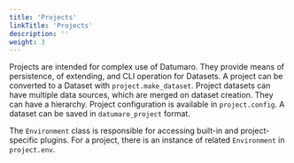 ```yaml
---
title: 'Projects'
linkTitle: 'Projects'
description: ''
weight: 3
---
```


Projects are intended for complex use of Datumaro. They provide means of
persistence, of extending, and CLI operation for Datasets. A project can
be converted to a Dataset with `project.make_dataset`. Project datasets
can have multiple data sources, which are merged on dataset creation. They
can have a hierarchy. Project configuration is available in `project.config`.
A dataset can be saved in `datumaro_project` format.

The `Environment` class is responsible for accessing built-in and
project-specific plugins. For a project, there is an instance of
related `Environment` in `project.env`.
